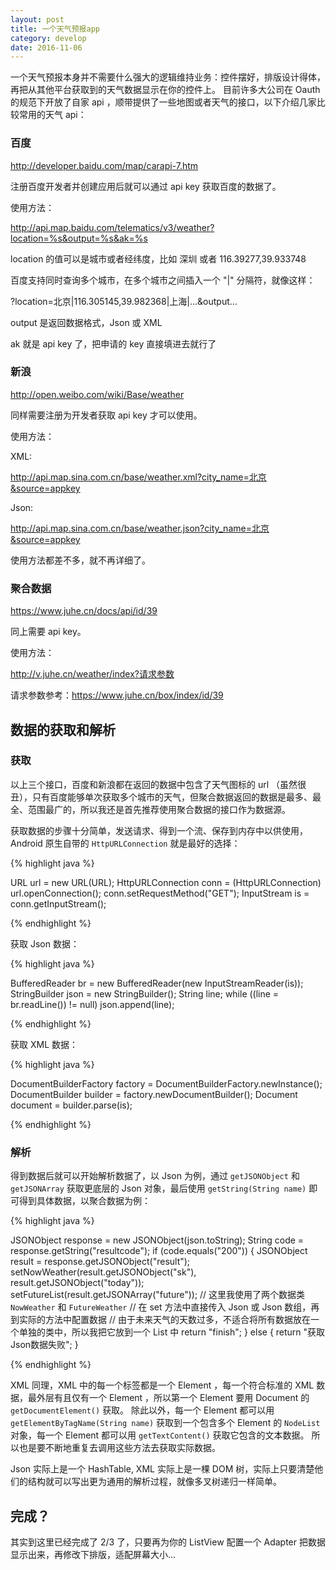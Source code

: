 ```yaml
---
layout: post
title: 一个天气预报app
category: develop
date: 2016-11-06
---
```


一个天气预报本身并不需要什么强大的逻辑维持业务：控件摆好，排版设计得体，再把从其他平台获取到的天气数据显示在你的控件上。
目前许多大公司在 Oauth 的规范下开放了自家 api ，顺带提供了一些地图或者天气的接口，以下介绍几家比较常用的天气 api：

### 百度

<http://developer.baidu.com/map/carapi-7.htm>

注册百度开发者并创建应用后就可以通过 api key 获取百度的数据了。

使用方法：

http://api.map.baidu.com/telematics/v3/weather?location=%s&output=%s&ak=%s

location 的值可以是城市或者经纬度，比如 深圳 或者 116.39277,39.933748

百度支持同时查询多个城市，在多个城市之间插入一个 "\|" 分隔符，就像这样：

?location=北京\|116.305145,39.982368\|上海\|...&output...

output 是返回数据格式，Json 或 XML

ak 就是 api key 了，把申请的 key 直接填进去就行了 

### 新浪

<http://open.weibo.com/wiki/Base/weather>

同样需要注册为开发者获取 api key 才可以使用。

使用方法：

XML: 

http://api.map.sina.com.cn/base/weather.xml?city_name=北京&source=appkey

Json: 

http://api.map.sina.com.cn/base/weather.json?city_name=北京&source=appkey

使用方法都差不多，就不再详细了。

### 聚合数据

<https://www.juhe.cn/docs/api/id/39>

同上需要 api key。

使用方法：

http://v.juhe.cn/weather/index?请求参数

请求参数参考：<https://www.juhe.cn/box/index/id/39>

## 数据的获取和解析

### 获取

以上三个接口，百度和新浪都在返回的数据中包含了天气图标的 url （虽然很丑），只有百度能够单次获取多个城市的天气，但聚合数据返回的数据是最多、最全、范围最广的，所以我还是首先推荐使用聚合数据的接口作为数据源。

获取数据的步骤十分简单，发送请求、得到一个流、保存到内存中以供使用，Android 原生自带的 `HttpURLConnection` 就是最好的选择：

{% highlight java %}

URL url = new URL(URL);
HttpURLConnection conn = (HttpURLConnection) url.openConnection();
conn.setRequestMethod("GET");
InputStream is = conn.getInputStream();

{% endhighlight %}

获取 Json 数据：

{% highlight java %}

BufferedReader br = new BufferedReader(new InputStreamReader(is));
StringBuilder json = new StringBuilder();
String line;
while ((line = br.readLine()) != null) json.append(line);

{% endhighlight %}

获取 XML 数据：

{% highlight java %}

DocumentBuilderFactory factory = DocumentBuilderFactory.newInstance();
DocumentBuilder builder = factory.newDocumentBuilder();
Document document = builder.parse(is);

{% endhighlight %}

### 解析

得到数据后就可以开始解析数据了，以 Json 为例，通过 `getJSONObject` 和 `getJSONArray` 获取更底层的 Json 对象，最后使用 `getString(String name)` 即可得到具体数据，以聚合数据为例：

{% highlight java %}

JSONObject response = new JSONObject(json.toString);
String code = response.getString("resultcode");
if (code.equals("200")) {
	JSONObject result = response.getJSONObject("result");
	setNowWeather(result.getJSONObject("sk"), result.getJSONObject("today"));
	setFutureList(result.getJSONArray("future"));
	// 这里我使用了两个数据类 `NowWeather` 和 `FutureWeather`
	// 在 set 方法中直接传入 Json 或 Json 数组，再到实际的方法中配置数据
	// 由于未来天气的天数过多，不适合将所有数据放在一个单独的类中，所以我把它放到一个 List 中
	return "finish";
} else {
	return "获取Json数据失败";
}

{% endhighlight %}

XML 同理，XML 中的每一个标签都是一个 Element ，每一个符合标准的 XML 数据，最外层有且仅有一个 Element ，所以第一个 Element 要用 Document 的 `getDocumentElement()` 获取。
除此以外，每一个 Element 都可以用 `getElementByTagName(String name)` 获取到一个包含多个 Element 的 `NodeList` 对象，每一个 Element 都可以用 `getTextContent()` 获取它包含的文本数据。
所以也是要不断地重复去调用这些方法去获取实际数据。

>	
Json 实际上是一个 HashTable, XML 实际上是一棵 DOM 树，实际上只要清楚他们的结构就可以写出更为通用的解析过程，就像多叉树递归一样简单。

## 完成？

其实到这里已经完成了 2/3 了，只要再为你的 ListView 配置一个 Adapter 把数据显示出来，再修改下排版，适配屏幕大小...
